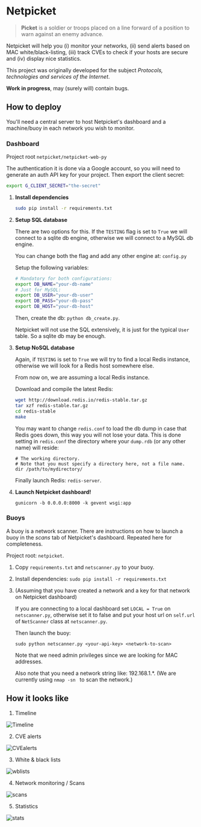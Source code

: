 # Netpicket

> **Picket** is a soldier or troops placed on a line forward of a position to
> warn against an enemy advance.

Netpicket will help you (i) monitor your networks, (ii) send alerts based on MAC
white/black-listing, (iii) track CVEs to check if your hosts are secure and
 (iv) display nice statistics.

This project was originally developed for the subject
*Protocols, technologies and services of the Internet*.

**Work in progress**, may (surely will) contain bugs.

## How to deploy

You'll need a central server to host Netpicket's dashboard and a machine/buoy
in each network you wish to monitor.

### Dashboard

Project root ```netpicket/netpicket-web-py```

The authentication it is done via a Google account, so you will need to generate
an auth API key for your project. Then export the client secret:

```bash
export G_CLIENT_SECRET="the-secret"
```

1. **Install dependencies**

   ```bash
   sudo pip install -r requirements.txt
   ```
2. **Setup SQL database**

   There are two options for this. If the ```TESTING``` flag is set to
   ```True``` we will connect to a sqlite db engine, otherwise we will connect
   to a MySQL db engine.

   You can change both the flag and add any other engine at: ```config.py```

   Setup the following variables:
   ```bash
   # Mandatory for both configurations:
   export DB_NAME="your-db-name"
   # Just for MySQL:
   export DB_USER="your-db-user"
   export DB_PASS="your-db-pass"
   export DB_HOST="your-db-host"
   ```

   Then, create the db: ```python db_create.py```.

   Netpicket will not use the SQL extensively, it is just for the typical
   ```User``` table. So a sqlite db may be enough.

3. **Setup NoSQL database**
 
   Again, if ```TESTING``` is set to ```True``` we will try to find a local
   Redis instance, otherwise we will look for a Redis host somewhere else.

   From now on, we are assuming a local Redis instance.

   Download and compile the latest Redis:

   ```bash
   wget http://download.redis.io/redis-stable.tar.gz
   tar xzf redis-stable.tar.gz
   cd redis-stable
   make
   ```

   You may want to change ```redis.conf``` to load the db dump in case that
   Redis goes down, this way you will not lose your data. This is done setting
   in ```redis.conf``` the directory where your ```dump.rdb``` (or any other
   name) will reside:

   ```
   # The working directory.
   # Note that you must specify a directory here, not a file name.
   dir /path/to/mydirectory/
   ```

   Finally launch Redis: ```redis-server```.

4. **Launch Netpicket dashboard!**

   ```gunicorn -b 0.0.0.0:8000 -k gevent wsgi:app```

### Buoys

A buoy is a network scanner. There are instructions on how to launch a
buoy in the *scans* tab of Netpicket's dashboard. Repeated here for
completeness.

Project root: ```netpicket```.

1. Copy ```requirements.txt``` and ```netscanner.py``` to your buoy.
2. Install dependencies: ```sudo pip install -r requirements.txt```
3. (Assuming that you have created a network and a key for that network on
   Netpicket dashboard)

   If you are connecting to a local dashboard set ```LOCAL = True``` on
   ```netscanner.py```, otherwise set it to false and put your host url on
   ```self.url``` of ```NetScanner``` class at ```netscanner.py```.

   Then launch the buoy:

   ```sudo python netscanner.py <your-api-key> <network-to-scan>```

   Note that we need admin privileges since we are looking for MAC addresses.

   Also note that you need a network string like: 192.168.1.*. (We are 
   currently using ```nmap -sn ``` to scan the network.)

## How it looks like

1. Timeline

  ![Timeline](https://raw.githubusercontent.com/7flying/netpicket/master/screenshots/01-timeline.png)

2. CVE alerts

  ![CVEalerts](https://raw.githubusercontent.com/7flying/netpicket/master/screenshots/02-cve-alerts.png)

3. White & black lists

  ![wblists](https://raw.githubusercontent.com/7flying/netpicket/master/screenshots/04-wb-lists.png)

4. Network monitoring / Scans

  ![scans](https://raw.githubusercontent.com/7flying/netpicket/master/screenshots/05-scans.png)

5. Statistics

  ![stats](https://raw.githubusercontent.com/7flying/netpicket/master/screenshots/06-stats.png)
